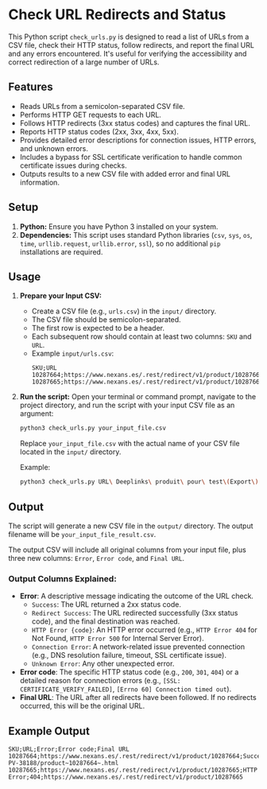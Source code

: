 # Check URL Redirects and Status

This Python script `check_urls.py` is designed to read a list of URLs from a CSV file, check their HTTP status, follow redirects, and report the final URL and any errors encountered. It's useful for verifying the accessibility and correct redirection of a large number of URLs.

## Features

*   Reads URLs from a semicolon-separated CSV file.
*   Performs HTTP GET requests to each URL.
*   Follows HTTP redirects (3xx status codes) and captures the final URL.
*   Reports HTTP status codes (2xx, 3xx, 4xx, 5xx).
*   Provides detailed error descriptions for connection issues, HTTP errors, and unknown errors.
*   Includes a bypass for SSL certificate verification to handle common certificate issues during checks.
*   Outputs results to a new CSV file with added error and final URL information.

## Setup

1.  **Python:** Ensure you have Python 3 installed on your system.
2.  **Dependencies:** This script uses standard Python libraries (`csv`, `sys`, `os`, `time`, `urllib.request`, `urllib.error`, `ssl`), so no additional `pip` installations are required.

## Usage

1.  **Prepare your Input CSV:**
    *   Create a CSV file (e.g., `urls.csv`) in the `input/` directory.
    *   The CSV file should be semicolon-separated.
    *   The first row is expected to be a header.
    *   Each subsequent row should contain at least two columns: `SKU` and `URL`.
    *   Example `input/urls.csv`:
        ```csv
        SKU;URL
        10287664;https://www.nexans.es/.rest/redirect/v1/product/10287664
        10287665;https://www.nexans.es/.rest/redirect/v1/product/10287665
        ```

2.  **Run the script:**
    Open your terminal or command prompt, navigate to the project directory, and run the script with your input CSV file as an argument:

    ```bash
    python3 check_urls.py your_input_file.csv
    ```
    Replace `your_input_file.csv` with the actual name of your CSV file located in the `input/` directory.

    Example:
    ```bash
    python3 check_urls.py URL\ Deeplinks\ produit\ pour\ test\(Export\).csv
    ```

## Output

The script will generate a new CSV file in the `output/` directory. The output filename will be `your_input_file_result.csv`.

The output CSV will include all original columns from your input file, plus three new columns: `Error`, `Error code`, and `Final URL`.

### Output Columns Explained:

*   **Error**: A descriptive message indicating the outcome of the URL check.
    *   `Success`: The URL returned a 2xx status code.
    *   `Redirect Success`: The URL redirected successfully (3xx status code), and the final destination was reached.
    *   `HTTP Error {code}`: An HTTP error occurred (e.g., `HTTP Error 404` for Not Found, `HTTP Error 500` for Internal Server Error).
    *   `Connection Error`: A network-related issue prevented connection (e.g., DNS resolution failure, timeout, SSL certificate issue).
    *   `Unknown Error`: Any other unexpected error.
*   **Error code**: The specific HTTP status code (e.g., `200`, `301`, `404`) or a detailed reason for connection errors (e.g., `[SSL: CERTIFICATE_VERIFY_FAILED]`, `[Errno 60] Connection timed out`).
*   **Final URL**: The URL after all redirects have been followed. If no redirects occurred, this will be the original URL.

## Example Output

```csv
SKU;URL;Error;Error code;Final URL
10287664;https://www.nexans.es/.rest/redirect/v1/product/10287664;Success;200;https://www.nexans.es/en/products/Renewables/Solar/Nexans-PV-38188/product~10287664~.html
10287665;https://www.nexans.es/.rest/redirect/v1/product/10287665;HTTP Error;404;https://www.nexans.es/.rest/redirect/v1/product/10287665
